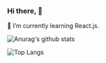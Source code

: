 ### Hi there, 👋
🌱 I’m currently learning React.js.

<!--
**teddyan/teddyan** is a ✨ _special_ ✨ repository because its `README.md` (this file) appears on your GitHub profile.

Here are some ideas to get you started:

- 🔭 I’m currently working on ...
- 👯 I’m looking to collaborate on ...
- 🤔 I’m looking for help with ...
- 💬 Ask me about ...
- 📫 How to reach me: ...
- 😄 Pronouns: ...
- ⚡ Fun fact: ...
-->

![Anurag's github stats](https://github-readme-stats.vercel.app/api?username=teddyan&show_icons=true&theme=blueberry&card_width=150)

![Top Langs](https://github-readme-stats.vercel.app/api/top-langs/?username=teddyan&layout=compact&theme=blueberry)

